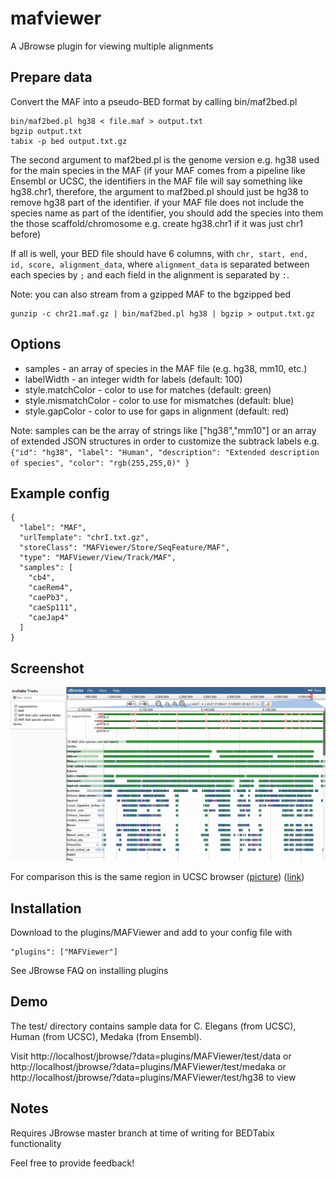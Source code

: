 # mafviewer

A JBrowse plugin for viewing multiple alignments


## Prepare data

Convert the MAF into a pseudo-BED format by calling bin/maf2bed.pl

    bin/maf2bed.pl hg38 < file.maf > output.txt
    bgzip output.txt
    tabix -p bed output.txt.gz

The second argument to maf2bed.pl is the genome version e.g. hg38 used for the main species in the MAF (if your MAF comes from a pipeline like Ensembl or UCSC, the identifiers in the MAF file will say something like hg38.chr1, therefore, the argument to maf2bed.pl should just be hg38 to remove hg38 part of the identifier. if your MAF file does not include the species name as part of the identifier, you should add the species into them the those scaffold/chromosome e.g. create hg38.chr1 if it was just chr1 before)

If all is well, your BED file should have 6 columns, with `chr, start, end, id, score, alignment_data`, where `alignment_data` is separated between each species by `;` and each field in the alignment is separated by `:`.

Note: you can also stream from a gzipped MAF to the bgzipped bed

    gunzip -c chr21.maf.gz | bin/maf2bed.pl hg38 | bgzip > output.txt.gz

## Options


- samples - an array of species in the MAF file (e.g. hg38, mm10, etc.)
- labelWidth - an integer width for labels (default: 100)
- style.matchColor - color to use for matches (default: green)
- style.mismatchColor - color to use for mismatches (default: blue)
- style.gapColor - color to use for gaps in alignment (default: red)


Note: samples can be the array of strings like ["hg38","mm10"] or an array of extended JSON structures in order to customize the subtrack labels e.g. `{"id": "hg38", "label": "Human", "description": "Extended description of species", "color": "rgb(255,255,0)" }` 

## Example config

    {
      "label": "MAF",
      "urlTemplate": "chrI.txt.gz",
      "storeClass": "MAFViewer/Store/SeqFeature/MAF",
      "type": "MAFViewer/View/Track/MAF",
      "samples": [
        "cb4",
        "caeRem4",
        "caePb3",
        "caeSp111",
        "caeJap4"
      ]
    }

## Screenshot

[![](img/1.png)](https://raw.githubusercontent.com/cmdcolin/mafviewer/master/img/1.png)

For comparison this is the same region in UCSC browser ([picture](https://raw.githubusercontent.com/cmdcolin/mafviewer/master/img/2.png)) ([link](https://genome.ucsc.edu/cgi-bin/hgTracks?hgS_doOtherUser=submit&hgS_otherUserName=cdiesh&hgS_otherUserSessionName=hg38))

## Installation


Download to the plugins/MAFViewer and add to your config file with

    "plugins": ["MAFViewer"]

See JBrowse FAQ on installing plugins


## Demo

The test/ directory contains sample data for C. Elegans (from UCSC), Human (from UCSC), Medaka (from Ensembl).

Visit http://localhost/jbrowse/?data=plugins/MAFViewer/test/data or http://localhost/jbrowse/?data=plugins/MAFViewer/test/medaka or http://localhost/jbrowse/?data=plugins/MAFViewer/test/hg38 to view

## Notes

Requires JBrowse master branch at time of writing for BEDTabix functionality

Feel free to provide feedback!

